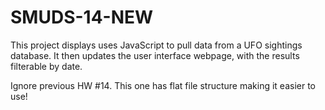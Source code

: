 # SMUDS-14-NEW

This project displays uses JavaScript to pull data from a UFO sightings database.
It then updates the user interface webpage, with the results filterable by date.

Ignore previous HW #14. This one has flat file structure making it easier to use!
